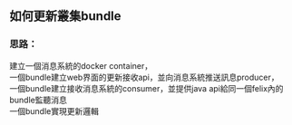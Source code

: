 ## 如何更新叢集bundle

### 思路：

建立一個消息系統的docker container，</br>
一個bundle建立web界面的更新接收api，並向消息系統推送訊息producer，</br>
一個bundle建立接收消息系統的consumer，並提供java api給同一個felix內的bundle監聽消息</br>
一個bundle實現更新邏輯

